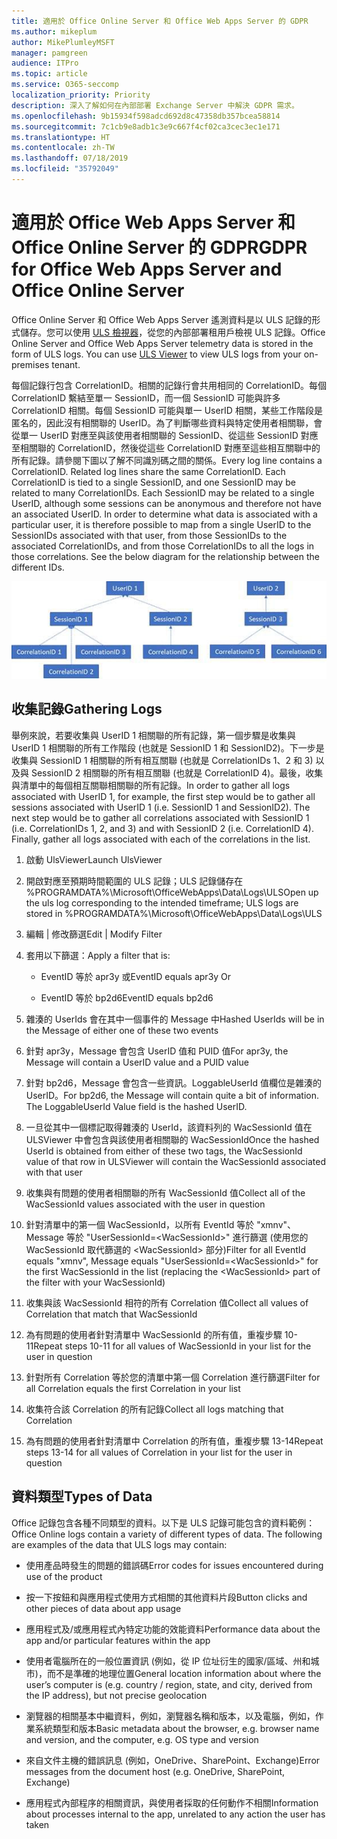 ```yaml
---
title: 適用於 Office Online Server 和 Office Web Apps Server 的 GDPR
ms.author: mikeplum
author: MikePlumleyMSFT
manager: pamgreen
audience: ITPro
ms.topic: article
ms.service: O365-seccomp
localization_priority: Priority
description: 深入了解如何在內部部署 Exchange Server 中解決 GDPR 需求。
ms.openlocfilehash: 9b15934f598adcd692d8c47358db357bcea58814
ms.sourcegitcommit: 7c1cb9e8adb1c3e9c667f4cf02ca3cec3ec1e171
ms.translationtype: HT
ms.contentlocale: zh-TW
ms.lasthandoff: 07/18/2019
ms.locfileid: "35792049"
---
```

# <a name="gdpr-for-office-web-apps-server-and-office-online-server"></a><span data-ttu-id="997ec-103">適用於 Office Web Apps Server 和 Office Online Server 的 GDPR</span><span class="sxs-lookup"><span data-stu-id="997ec-103">GDPR for Office Web Apps Server and Office Online Server</span></span>

<span data-ttu-id="997ec-p101">Office Online Server 和 Office Web Apps Server 遙測資料是以 ULS 記錄的形式儲存。您可以使用 [ULS 檢視器](https://www.microsoft.com/en-us/download/details.aspx?id=44020)，從您的內部部署租用戶檢視 ULS 記錄。</span><span class="sxs-lookup"><span data-stu-id="997ec-p101">Office Online Server and Office Web Apps Server telemetry data is stored in the form of ULS logs. You can use [ULS Viewer](https://www.microsoft.com/en-us/download/details.aspx?id=44020) to view ULS logs from your on-premises tenant.</span></span>

<span data-ttu-id="997ec-p102">每個記錄行包含 CorrelationID。相關的記錄行會共用相同的 CorrelationID。每個 CorrelationID 繫結至單一 SessionID，而一個 SessionID 可能與許多 CorrelationID 相關。每個 SessionID 可能與單一 UserID 相關，某些工作階段是匿名的，因此沒有相關聯的 UserID。為了判斷哪些資料與特定使用者相關聯，會從單一 UserID 對應至與該使用者相關聯的 SessionID、從這些 SessionID 對應至相關聯的 CorrelationID，然後從這些 CorrelationID 對應至這些相互關聯中的所有記錄。請參閱下圖以了解不同識別碼之間的關係。</span><span class="sxs-lookup"><span data-stu-id="997ec-p102">Every log line contains a CorrelationID. Related log lines share the same CorrelationID. Each CorrelationID is tied to a single SessionID, and one SessionID may be related to many CorrelationIDs. Each SessionID may be related to a single UserID, although some sessions can be anonymous and therefore not have an associated UserID. In order to determine what data is associated with a particular user, it is therefore possible to map from a single UserID to the SessionIDs associated with that user, from those SessionIDs to the associated CorrelationIDs, and from those CorrelationIDs to all the logs in those correlations. See the below diagram for the relationship between the different IDs.</span></span>

![](media/gdpr-for-office-online-server-image1.jpg)

## <a name="gathering-logs"></a><span data-ttu-id="997ec-112">收集記錄</span><span class="sxs-lookup"><span data-stu-id="997ec-112">Gathering Logs</span></span>

<span data-ttu-id="997ec-p103">舉例來說，若要收集與 UserID 1 相關聯的所有記錄，第一個步驟是收集與 UserID 1 相關聯的所有工作階段 (也就是 SessionID 1 和 SessionID2)。下一步是收集與 SessionID 1 相關聯的所有相互關聯 (也就是 CorrelationIDs 1、2 和 3) 以及與 SessionID 2 相關聯的所有相互關聯 (也就是 CorrelationID 4)。最後，收集與清單中的每個相互關聯相關聯的所有記錄。</span><span class="sxs-lookup"><span data-stu-id="997ec-p103">In order to gather all logs associated with UserID 1, for example, the first step would be to gather all sessions associated with UserID 1 (i.e. SessionID 1 and SessionID2). The next step would be to gather all correlations associated with SessionID 1 (i.e. CorrelationIDs 1, 2, and 3) and with SessionID 2 (i.e. CorrelationID 4). Finally, gather all logs associated with each of the correlations in the list.</span></span>

1.  <span data-ttu-id="997ec-116">啟動 UlsViewer</span><span class="sxs-lookup"><span data-stu-id="997ec-116">Launch UlsViewer</span></span>

2.  <span data-ttu-id="997ec-117">開啟對應至預期時間範圍的 ULS 記錄；ULS 記錄儲存在 %PROGRAMDATA%\\Microsoft\\OfficeWebApps\\Data\\Logs\\ULS</span><span class="sxs-lookup"><span data-stu-id="997ec-117">Open up the uls log corresponding to the intended timeframe; ULS logs are stored in %PROGRAMDATA%\\Microsoft\\OfficeWebApps\\Data\\Logs\\ULS</span></span>

3.  <span data-ttu-id="997ec-118">編輯 | 修改篩選</span><span class="sxs-lookup"><span data-stu-id="997ec-118">Edit | Modify Filter</span></span>

4.  <span data-ttu-id="997ec-119">套用以下篩選：</span><span class="sxs-lookup"><span data-stu-id="997ec-119">Apply a filter that is:</span></span>

    -   <span data-ttu-id="997ec-120">EventID 等於 apr3y 或</span><span class="sxs-lookup"><span data-stu-id="997ec-120">EventID equals apr3y Or</span></span>

    -   <span data-ttu-id="997ec-121">EventID 等於 bp2d6</span><span class="sxs-lookup"><span data-stu-id="997ec-121">EventID equals bp2d6</span></span>

5.  <span data-ttu-id="997ec-122">雜湊的 UserIds 會在其中一個事件的 Message 中</span><span class="sxs-lookup"><span data-stu-id="997ec-122">Hashed UserIds will be in the Message of either one of these two events</span></span>

6.  <span data-ttu-id="997ec-123">針對 apr3y，Message 會包含 UserID 值和 PUID 值</span><span class="sxs-lookup"><span data-stu-id="997ec-123">For apr3y, the Message will contain a UserID value and a PUID value</span></span>

7.  <span data-ttu-id="997ec-p104">針對 bp2d6，Message 會包含一些資訊。LoggableUserId 值欄位是雜湊的 UserID。</span><span class="sxs-lookup"><span data-stu-id="997ec-p104">For bp2d6, the Message will contain quite a bit of information. The LoggableUserId Value field is the hashed UserID.</span></span>

8.  <span data-ttu-id="997ec-126">一旦從其中一個標記取得雜湊的 UserId，該資料列的 WacSessionId 值在 ULSViewer 中會包含與該使用者相關聯的 WacSessionId</span><span class="sxs-lookup"><span data-stu-id="997ec-126">Once the hashed UserId is obtained from either of these two tags, the WacSessionId value of that row in ULSViewer will contain the WacSessionId associated with that user</span></span>

9.  <span data-ttu-id="997ec-127">收集與有問題的使用者相關聯的所有 WacSessionId 值</span><span class="sxs-lookup"><span data-stu-id="997ec-127">Collect all of the WacSessionId values associated with the user in question</span></span>

10. <span data-ttu-id="997ec-128">針對清單中的第一個 WacSessionId，以所有 EventId 等於 "xmnv"、Message 等於 "UserSessionId=\<WacSessionId\>" 進行篩選 (使用您的 WacSessionId 取代篩選的 \<WacSessionId\> 部分)</span><span class="sxs-lookup"><span data-stu-id="997ec-128">Filter for all EventId equals "xmnv", Message equals "UserSessionId=\<WacSessionId\>" for the first WacSessionId in the list (replacing the \<WacSessionId\> part of the filter with your WacSessionId)</span></span>

11. <span data-ttu-id="997ec-129">收集與該 WacSessionId 相符的所有 Correlation 值</span><span class="sxs-lookup"><span data-stu-id="997ec-129">Collect all values of Correlation that match that WacSessionId</span></span>

12. <span data-ttu-id="997ec-130">為有問題的使用者針對清單中 WacSessionId 的所有值，重複步驟 10-11</span><span class="sxs-lookup"><span data-stu-id="997ec-130">Repeat steps 10-11 for all values of WacSessionId in your list for the user in question</span></span>

13. <span data-ttu-id="997ec-131">針對所有 Correlation 等於您的清單中第一個 Correlation 進行篩選</span><span class="sxs-lookup"><span data-stu-id="997ec-131">Filter for all Correlation equals the first Correlation in your list</span></span>

14. <span data-ttu-id="997ec-132">收集符合該 Correlation 的所有記錄</span><span class="sxs-lookup"><span data-stu-id="997ec-132">Collect all logs matching that Correlation</span></span>

15. <span data-ttu-id="997ec-133">為有問題的使用者針對清單中 Correlation 的所有值，重複步驟 13-14</span><span class="sxs-lookup"><span data-stu-id="997ec-133">Repeat steps 13-14 for all values of Correlation in your list for the user in question</span></span>

## <a name="types-of-data"></a><span data-ttu-id="997ec-134">資料類型</span><span class="sxs-lookup"><span data-stu-id="997ec-134">Types of Data</span></span>

<span data-ttu-id="997ec-p105">Office 記錄包含各種不同類型的資料。以下是 ULS 記錄可能包含的資料範例：</span><span class="sxs-lookup"><span data-stu-id="997ec-p105">Office Online logs contain a variety of different types of data. The following are examples of the data that ULS logs may contain:</span></span>

-   <span data-ttu-id="997ec-137">使用產品時發生的問題的錯誤碼</span><span class="sxs-lookup"><span data-stu-id="997ec-137">Error codes for issues encountered during use of the product</span></span>

-   <span data-ttu-id="997ec-138">按一下按鈕和與應用程式使用方式相關的其他資料片段</span><span class="sxs-lookup"><span data-stu-id="997ec-138">Button clicks and other pieces of data about app usage</span></span>

-   <span data-ttu-id="997ec-139">應用程式及/或應用程式內特定功能的效能資料</span><span class="sxs-lookup"><span data-stu-id="997ec-139">Performance data about the app and/or particular features within the app</span></span>

-   <span data-ttu-id="997ec-140">使用者電腦所在的一般位置資訊 (例如，從 IP 位址衍生的國家/區域、州和城市)，而不是準確的地理位置</span><span class="sxs-lookup"><span data-stu-id="997ec-140">General location information about where the user’s computer is (e.g. country / region, state, and city, derived from the IP address), but not precise geolocation</span></span>

-   <span data-ttu-id="997ec-141">瀏覽器的相關基本中繼資料，例如，瀏覽器名稱和版本，以及電腦，例如，作業系統類型和版本</span><span class="sxs-lookup"><span data-stu-id="997ec-141">Basic metadata about the browser, e.g. browser name and version, and the computer, e.g. OS type and version</span></span>

-   <span data-ttu-id="997ec-142">來自文件主機的錯誤訊息 (例如，OneDrive、SharePoint、Exchange)</span><span class="sxs-lookup"><span data-stu-id="997ec-142">Error messages from the document host (e.g. OneDrive, SharePoint, Exchange)</span></span>

-   <span data-ttu-id="997ec-143">應用程式內部程序的相關資訊，與使用者採取的任何動作不相關</span><span class="sxs-lookup"><span data-stu-id="997ec-143">Information about processes internal to the app, unrelated to any action the user has taken</span></span>
